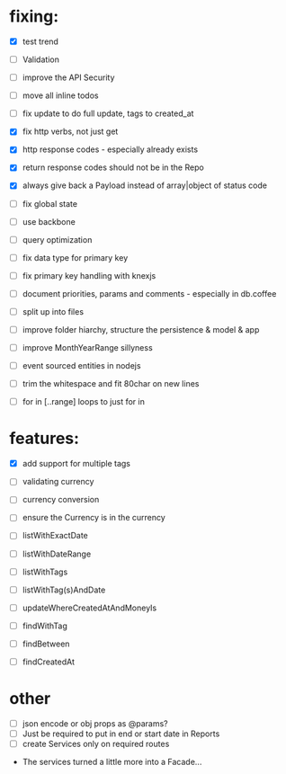 # fixing:
* [x] test trend
* [ ] Validation
* [ ] improve the API Security

* [ ] move all inline todos 
* [ ] fix update to do full update, tags to created_at
* [x] fix http verbs, not just get
* [x] http response codes - especially already exists
* [x] return response codes should not be in the Repo
* [x] always give back a Payload instead of array|object of status code
* [ ] fix global state
* [ ] use backbone
* [ ] query optimization
* [ ] fix data type for primary key 
* [ ] fix primary key handling with knexjs
* [ ] document priorities, params and comments - especially in db.coffee
* [ ] split up into files 
* [ ] improve folder hiarchy, structure the persistence & model & app
* [ ] improve MonthYearRange sillyness
* [ ] event sourced entities in nodejs
* [ ] trim the whitespace and fit 80char on new lines
* [ ] for in [..range] loops to just for in

# features:
* [x] add support for multiple tags 
* [ ] validating currency
* [ ] currency conversion
* [ ] ensure the Currency is in the currency

* [ ] listWithExactDate
* [ ] listWithDateRange
* [ ] listWithTags
* [ ] listWithTag(s)AndDate
* [ ] updateWhereCreatedAtAndMoneyIs
* [ ] findWithTag
* [ ] findBetween
* [ ] findCreatedAt


# other
* [ ] json encode or obj props as @params?
* [ ] Just be required to put in end or start date in Reports
* [ ] create Services only on required routes
* The services turned a little more into a Facade...